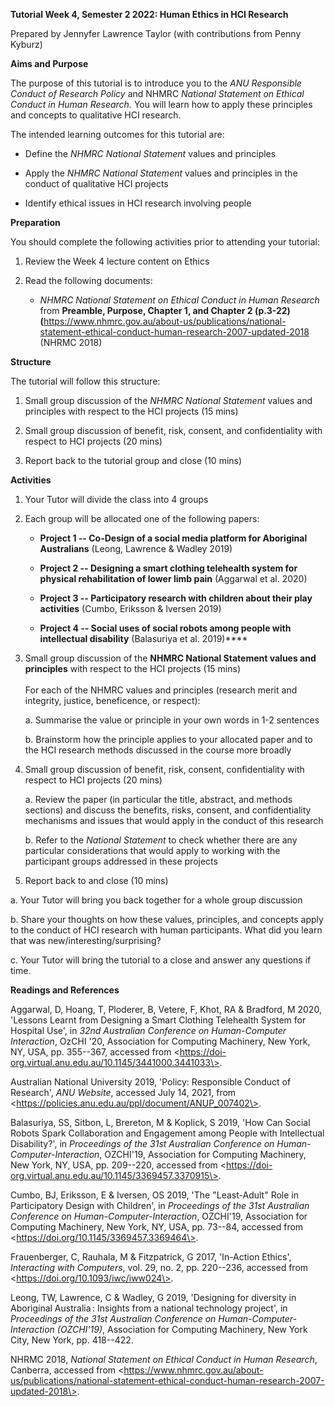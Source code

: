 **Tutorial Week 4, Semester 2 2022: Human Ethics in HCI Research**

Prepared by Jennyfer Lawrence Taylor (with contributions from Penny
Kyburz)

**Aims and Purpose**

The purpose of this tutorial is to introduce you to the *ANU Responsible
Conduct of Research Policy* and NHMRC *National Statement on Ethical
Conduct in Human Research.* You will learn how to apply these principles
and concepts to qualitative HCI research.

The intended learning outcomes for this tutorial are:

- Define the *NHMRC National Statement* values and principles

- Apply the *NHMRC National Statement* values and principles in the
  conduct of qualitative HCI projects

- Identify ethical issues in HCI research involving people

**Preparation**

You should complete the following activities prior to attending your
tutorial:

1.  Review the Week 4 lecture content on Ethics

2.  Read the following documents:

    - *NHMRC National Statement on Ethical Conduct in Human Research*
      from **Preamble, Purpose, Chapter 1, and Chapter 2 (p.3-22)
      (**<https://www.nhmrc.gov.au/about-us/publications/national-statement-ethical-conduct-human-research-2007-updated-2018>
      (NHRMC 2018)

**Structure**

The tutorial will follow this structure:

1.  Small group discussion of the *NHMRC* *National Statement* values
    and principles with respect to the HCI projects (15 mins)

2.  Small group discussion of benefit, risk, consent, and
    confidentiality with respect to HCI projects (20 mins)

3.  Report back to the tutorial group and close (10 mins)

**Activities**

1.  Your Tutor will divide the class into 4 groups

2.  Each group will be allocated one of the following papers:

    - **Project 1 -- Co-Design of a social media platform for Aboriginal
      Australians** (Leong, Lawrence & Wadley 2019)

    - **Project 2 -- Designing a smart clothing telehealth system for
      physical rehabilitation of lower limb pain** (Aggarwal et al.
      2020)

    - **Project 3 -- Participatory research with children about their
      play activities** (Cumbo, Eriksson & Iversen 2019)

    - **Project 4 -- Social uses of social robots among people with
      intellectual disability** (Balasuriya et al. 2019)**\**

3.  Small group discussion of the **NHMRC National Statement values and
    principles** with respect to the HCI projects (15 mins)\
    \
    For each of the NHMRC values and principles (research merit and
    integrity, justice, beneficence, or respect):

    a.  Summarise the value or principle in your own words in 1-2
        sentences

    b.  Brainstorm how the principle applies to your allocated paper and
        to the HCI research methods discussed in the course more broadly

4.  Small group discussion of benefit, risk, consent, confidentiality
    with respect to HCI projects (20 mins)

    a.  Review the paper (in particular the title, abstract, and methods
        sections) and discuss the benefits, risks, consent, and
        confidentiality mechanisms and issues that would apply in the
        conduct of this research

    b.  Refer to the *National Statement* to check whether there are any
        particular considerations that would apply to working with the
        participant groups addressed in these projects

5.  Report back to and close (10 mins)

<!-- -->

a.  Your Tutor will bring you back together for a whole group discussion

b.  Share your thoughts on how these values, principles, and concepts
    apply to the conduct of HCI research with human participants. What
    did you learn that was new/interesting/surprising?

c.  Your Tutor will bring the tutorial to a close and answer any
    questions if time.

**Readings and References**

Aggarwal, D, Hoang, T, Ploderer, B, Vetere, F, Khot, RA & Bradford, M
2020, 'Lessons Learnt from Designing a Smart Clothing Telehealth System
for Hospital Use', in *32nd Australian Conference on Human-Computer
Interaction*, OzCHI '20, Association for Computing Machinery, New York,
NY, USA, pp. 355--367, accessed from
\<https://doi-org.virtual.anu.edu.au/10.1145/3441000.3441033\>.

Australian National University 2019, 'Policy: Responsible Conduct of
Research', *ANU Website*, accessed July 14, 2021, from
\<https://policies.anu.edu.au/ppl/document/ANUP_007402\>.

Balasuriya, SS, Sitbon, L, Brereton, M & Koplick, S 2019, 'How Can
Social Robots Spark Collaboration and Engagement among People with
Intellectual Disability?', in *Proceedings of the 31st Australian
Conference on Human-Computer-Interaction*, OZCHI'19, Association for
Computing Machinery, New York, NY, USA, pp. 209--220, accessed from
\<https://doi-org.virtual.anu.edu.au/10.1145/3369457.3370915\>.

Cumbo, BJ, Eriksson, E & Iversen, OS 2019, 'The "Least-Adult" Role in
Participatory Design with Children', in *Proceedings of the 31st
Australian Conference on Human-Computer-Interaction*, OZCHI'19,
Association for Computing Machinery, New York, NY, USA, pp. 73--84,
accessed from \<https://doi.org/10.1145/3369457.3369464\>.

Frauenberger, C, Rauhala, M & Fitzpatrick, G 2017, 'In-Action Ethics',
*Interacting with Computers*, vol. 29, no. 2, pp. 220--236, accessed
from \<https://doi.org/10.1093/iwc/iww024\>.

Leong, TW, Lawrence, C & Wadley, G 2019, 'Designing for diversity in
Aboriginal Australia : Insights from a national technology project', in
*Proceedings of the 31st Australian Conference on
Human-Computer-Interaction (OZCHI'19)*, Association for Computing
Machinery, New York City, New York, pp. 418--422.

NHRMC 2018, *National Statement on Ethical Conduct in Human Research*,
Canberra, accessed from
\<https://www.nhmrc.gov.au/about-us/publications/national-statement-ethical-conduct-human-research-2007-updated-2018\>.
